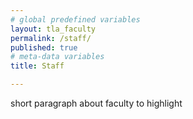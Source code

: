 ```yaml
---
# global predefined variables
layout: tla_faculty
permalink: /staff/
published: true
# meta-data variables
title: Staff

---
```

short paragraph about faculty to highlight
